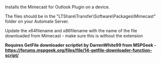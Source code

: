 Installs the Mimecast for Outlook Plugin on a device.

The files should be in the "LTShare\Transfer\Software\Packages\Mimecast" folder on your Automate Server.

Update the x64filename and x86filename with the name of the file downloaded from Mimecast - make sure this is without the extension

**Requires GetFile downloader scriptlet by DarrenWhite99 from MSPGeek -https://forums.mspgeek.org/files/file/14-getfile-downloader-function-script/**

